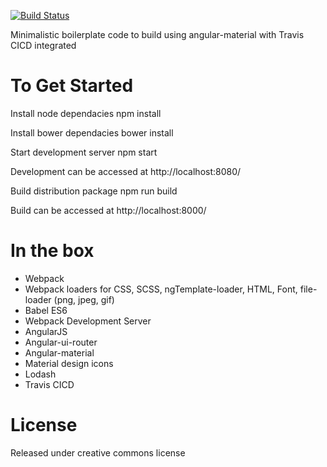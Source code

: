 [![Build Status](https://travis-ci.org/linuxexp/angular-material-common.svg?branch=master)](https://travis-ci.org/linuxexp/angular-material-common)

Minimalistic boilerplate code to build using angular-material with Travis CICD integrated

To Get Started
===============

Install node dependacies npm install

Install bower dependacies bower install

Start development server npm start

Development can be accessed at http://localhost:8080/

Build distribution package npm run build

Build can be accessed at http://localhost:8000/

In the box
===========
* Webpack
* Webpack loaders for CSS, SCSS, ngTemplate-loader, HTML, Font, file-loader (png, jpeg, gif)
* Babel ES6
* Webpack Development Server
* AngularJS
* Angular-ui-router
* Angular-material
* Material design icons
* Lodash
* Travis CICD

License
========
Released under creative commons license
